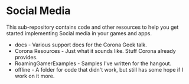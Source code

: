 Social Media
============
This sub-repository contains code and other resources to help you get started implementing Social media in your games and apps.

 * docs - Various support docs for the Corona Geek talk.
 * Corona Resources - Just what it sounds like.  Stuff Corona already provides.
 * RoamingGamerExamples - Samples I've written for the hangout.
 * offline - A folder for code that didn't work, but still has some hope if I work on it more.
 